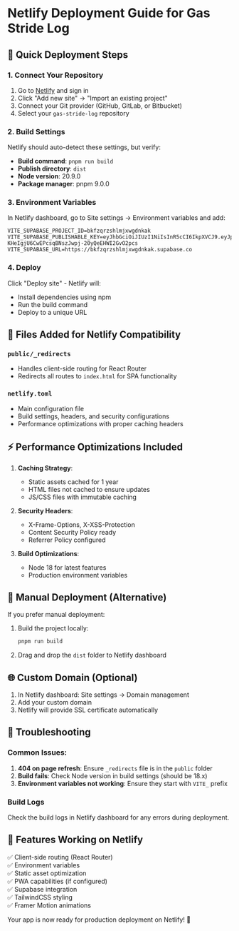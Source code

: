 # Netlify Deployment Guide for Gas Stride Log

## 🚀 Quick Deployment Steps

### 1. Connect Your Repository
1. Go to [Netlify](https://netlify.com) and sign in
2. Click "Add new site" → "Import an existing project"
3. Connect your Git provider (GitHub, GitLab, or Bitbucket)
4. Select your `gas-stride-log` repository

### 2. Build Settings
Netlify should auto-detect these settings, but verify:

- **Build command**: `pnpm run build`
- **Publish directory**: `dist`
- **Node version**: 20.9.0
- **Package manager**: pnpm 9.0.0

### 3. Environment Variables
In Netlify dashboard, go to Site settings → Environment variables and add:

```
VITE_SUPABASE_PROJECT_ID=bkfzqrzshlmjxwgdnkak
VITE_SUPABASE_PUBLISHABLE_KEY=eyJhbGciOiJIUzI1NiIsInR5cCI6IkpXVCJ9.eyJpc3MiOiJzdXBhYmFzZSIsInJlZiI6ImJrZnpxcnpzaGxtanh3Z2Rua2FrIiwicm9sZSI6ImFub24iLCJpYXQiOjE3NTcyMTE1NjUsImV4cCI6MjA3Mjc4NzU2NX0.m-KHeIgjU6CwEPcsqBNszJwpj-20yQeEHWI2GvO2pcs
VITE_SUPABASE_URL=https://bkfzqrzshlmjxwgdnkak.supabase.co
```

### 4. Deploy
Click "Deploy site" - Netlify will:
- Install dependencies using npm
- Run the build command
- Deploy to a unique URL

## 📁 Files Added for Netlify Compatibility

### `public/_redirects`
- Handles client-side routing for React Router
- Redirects all routes to `index.html` for SPA functionality

### `netlify.toml`
- Main configuration file
- Build settings, headers, and security configurations
- Performance optimizations with proper caching headers

## ⚡ Performance Optimizations Included

1. **Caching Strategy**:
   - Static assets cached for 1 year
   - HTML files not cached to ensure updates
   - JS/CSS files with immutable caching

2. **Security Headers**:
   - X-Frame-Options, X-XSS-Protection
   - Content Security Policy ready
   - Referrer Policy configured

3. **Build Optimizations**:
   - Node 18 for latest features
   - Production environment variables

## 🔧 Manual Deployment (Alternative)

If you prefer manual deployment:

1. Build the project locally:
   ```bash
   pnpm run build
   ```

2. Drag and drop the `dist` folder to Netlify dashboard

## 🌐 Custom Domain (Optional)

1. In Netlify dashboard: Site settings → Domain management
2. Add your custom domain
3. Netlify will provide SSL certificate automatically

## 🚨 Troubleshooting

### Common Issues:

1. **404 on page refresh**: Ensure `_redirects` file is in the `public` folder
2. **Build fails**: Check Node version in build settings (should be 18.x)
3. **Environment variables not working**: Ensure they start with `VITE_` prefix

### Build Logs
Check the build logs in Netlify dashboard for any errors during deployment.

## 📱 Features Working on Netlify

✅ Client-side routing (React Router)  
✅ Environment variables  
✅ Static asset optimization  
✅ PWA capabilities (if configured)  
✅ Supabase integration  
✅ TailwindCSS styling  
✅ Framer Motion animations  

Your app is now ready for production deployment on Netlify! 🎉
